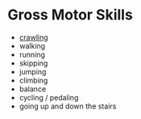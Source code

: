 <!-- TITLE: Gross Motor Skills -->
<!-- SUBTITLE: A quick summary of Gross Motor Skills -->

# Gross Motor Skills

* [crawling](/crawling)
* walking
* running
* skipping
* jumping
* climbing
* balance
* cycling / pedaling
* going up and down the stairs